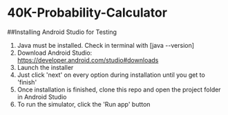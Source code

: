# 40K-Probability-Calculator

##Installing Android Studio for Testing
1. Java must be installed. Check in terminal with [java --version] 
2. Download Android Studio: https://developer.android.com/studio#downloads
3. Launch the installer
4. Just click 'next' on every option during installation until you get to 'finish'
5. Once installation is finished, clone this repo and open the project folder in Android Studio
6. To run the simulator, click the 'Run app' button
